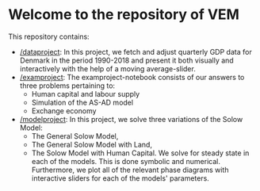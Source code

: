 # Welcome to the repository of VEM

This repository contains:

* [/dataproject](/dataproject): In this project, we fetch and adjust quarterly GDP data for Denmark in the period 1990-2018 and present it both visually and interactively with the help of a moving average-slider.
* [/examproject](/examproject): The examproject-notebook consists of our answers to three problems pertaining to:
   - Human capital and labour supply
   - Simulation of the AS-AD model
   - Exchange economy
* [/modelproject](/modelproject): In this project, we solve three variations of the Solow Model:
   - The General Solow Model,
   - The General Solow Model with Land,
   - The Solow Model with Human Capital.
We solve for steady state in each of the models. This is done symbolic and numerical. Furthermore, we plot all of the relevant phase diagrams with interactive sliders for each of the models' parameters.
 
